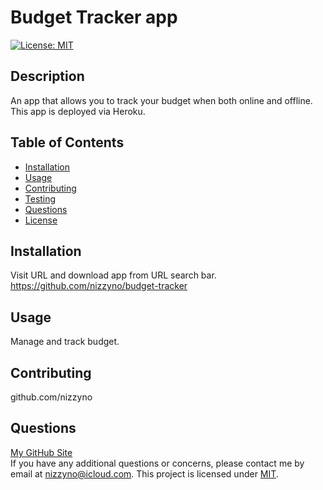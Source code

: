 # Budget Tracker app

[![License: MIT](https://img.shields.io/badge/License-MIT-yellow.svg)](https://opensource.org/licenses/MIT)

## Description

An app that allows you to track your budget when both online and offline. This app is deployed via Heroku.

## Table of Contents

- [Installation](#installation)
- [Usage](#usage)
- [Contributing](#contributing)
- [Testing](#testing)
- [Questions](#questions)
- [License](#license)

## Installation

Visit URL and download app from URL search bar.
https://github.com/nizzyno/budget-tracker

## Usage

Manage and track budget.

## Contributing

github.com/nizzyno

## Questions

[My GitHub Site](https://www.github.com/nizzyno)\
 If you have any additional questions or concerns, please contact me by email at <nizzyno@icloud.com>.
This project is licensed under [MIT](https://opensource.org/licenses/MIT).

